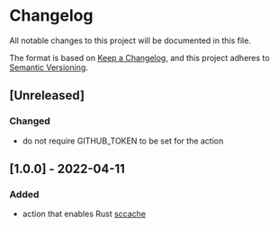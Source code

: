 # Changelog
All notable changes to this project will be documented in this file.

The format is based on [Keep a Changelog](https://keepachangelog.com/en/1.0.0/),
and this project adheres to [Semantic Versioning](https://semver.org/spec/v2.0.0.html).

## [Unreleased]
### Changed
- do not require GITHUB_TOKEN to be set for the action

## [1.0.0] - 2022-04-11
### Added
- action that enables Rust [sccache](https://github.com/mozilla/sccache)
